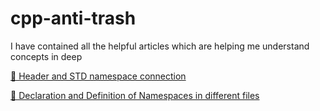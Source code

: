 # cpp-anti-trash
I have contained all the helpful articles which are helping me understand concepts in deep

[👀 Header and STD namespace connection](https://www.learncpp.com/cpp-tutorial/header-files/)

[👀 Declaration and Definition of Namespaces in different files](https://www.learncpp.com/cpp-tutorial/user-defined-namespaces/)
